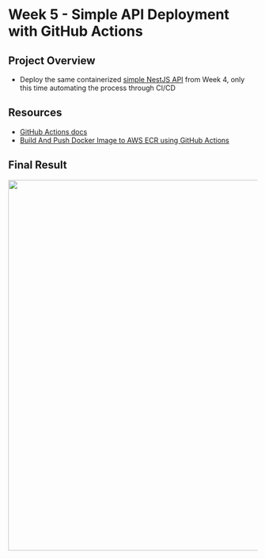 # Week 5 - Simple API Deployment with GitHub Actions
## Project Overview
- Deploy the same containerized [simple NestJS API](https://github.com/katiestruthers/Deploy-in-Public-NestJS) from Week 4, only this time automating the process through CI/CD

## Resources
- [GitHub Actions docs](https://docs.github.com/en/actions)
- [Build And Push Docker Image to AWS ECR using GitHub Actions](https://medium.com/@anshita.bhasin/build-and-push-docker-image-to-aws-ecr-using-github-actions-506e9f77f7f8)

## Final Result
<img src="" width="750" />